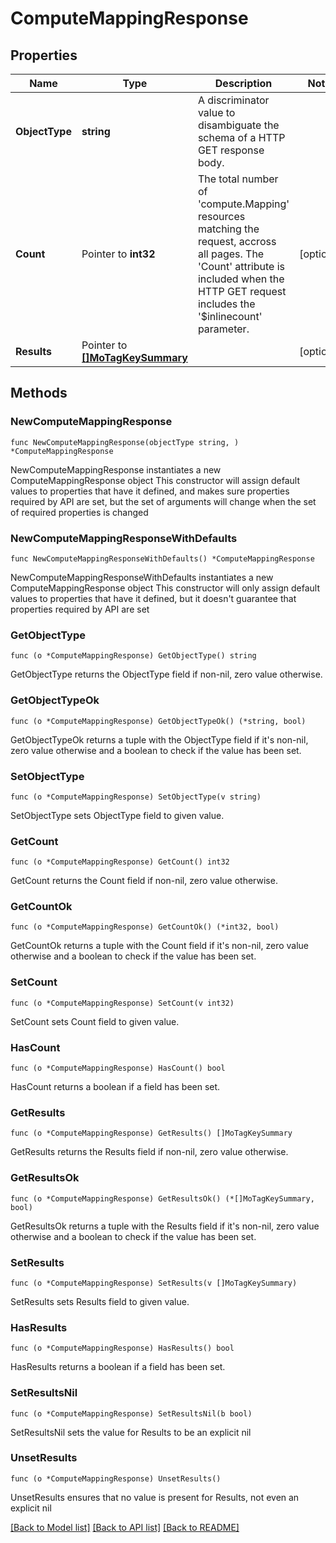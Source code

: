 # ComputeMappingResponse

## Properties

Name | Type | Description | Notes
------------ | ------------- | ------------- | -------------
**ObjectType** | **string** | A discriminator value to disambiguate the schema of a HTTP GET response body. | 
**Count** | Pointer to **int32** | The total number of &#39;compute.Mapping&#39; resources matching the request, accross all pages. The &#39;Count&#39; attribute is included when the HTTP GET request includes the &#39;$inlinecount&#39; parameter. | [optional] 
**Results** | Pointer to [**[]MoTagKeySummary**](MoTagKeySummary.md) |  | [optional] 

## Methods

### NewComputeMappingResponse

`func NewComputeMappingResponse(objectType string, ) *ComputeMappingResponse`

NewComputeMappingResponse instantiates a new ComputeMappingResponse object
This constructor will assign default values to properties that have it defined,
and makes sure properties required by API are set, but the set of arguments
will change when the set of required properties is changed

### NewComputeMappingResponseWithDefaults

`func NewComputeMappingResponseWithDefaults() *ComputeMappingResponse`

NewComputeMappingResponseWithDefaults instantiates a new ComputeMappingResponse object
This constructor will only assign default values to properties that have it defined,
but it doesn't guarantee that properties required by API are set

### GetObjectType

`func (o *ComputeMappingResponse) GetObjectType() string`

GetObjectType returns the ObjectType field if non-nil, zero value otherwise.

### GetObjectTypeOk

`func (o *ComputeMappingResponse) GetObjectTypeOk() (*string, bool)`

GetObjectTypeOk returns a tuple with the ObjectType field if it's non-nil, zero value otherwise
and a boolean to check if the value has been set.

### SetObjectType

`func (o *ComputeMappingResponse) SetObjectType(v string)`

SetObjectType sets ObjectType field to given value.


### GetCount

`func (o *ComputeMappingResponse) GetCount() int32`

GetCount returns the Count field if non-nil, zero value otherwise.

### GetCountOk

`func (o *ComputeMappingResponse) GetCountOk() (*int32, bool)`

GetCountOk returns a tuple with the Count field if it's non-nil, zero value otherwise
and a boolean to check if the value has been set.

### SetCount

`func (o *ComputeMappingResponse) SetCount(v int32)`

SetCount sets Count field to given value.

### HasCount

`func (o *ComputeMappingResponse) HasCount() bool`

HasCount returns a boolean if a field has been set.

### GetResults

`func (o *ComputeMappingResponse) GetResults() []MoTagKeySummary`

GetResults returns the Results field if non-nil, zero value otherwise.

### GetResultsOk

`func (o *ComputeMappingResponse) GetResultsOk() (*[]MoTagKeySummary, bool)`

GetResultsOk returns a tuple with the Results field if it's non-nil, zero value otherwise
and a boolean to check if the value has been set.

### SetResults

`func (o *ComputeMappingResponse) SetResults(v []MoTagKeySummary)`

SetResults sets Results field to given value.

### HasResults

`func (o *ComputeMappingResponse) HasResults() bool`

HasResults returns a boolean if a field has been set.

### SetResultsNil

`func (o *ComputeMappingResponse) SetResultsNil(b bool)`

 SetResultsNil sets the value for Results to be an explicit nil

### UnsetResults
`func (o *ComputeMappingResponse) UnsetResults()`

UnsetResults ensures that no value is present for Results, not even an explicit nil

[[Back to Model list]](../README.md#documentation-for-models) [[Back to API list]](../README.md#documentation-for-api-endpoints) [[Back to README]](../README.md)


